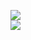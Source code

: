 [![](https://img.shields.io/badge/Made%20With-Github%20Spray-lightgrey.svg?style=for-the-badge&logo=github)](https://github.com/Annihil/github-spray#5490)  
[![](https://i.imgur.com/2DrTn0Z.gif)](https://github.com/Annihil/github-spray)